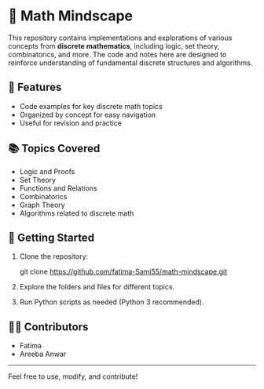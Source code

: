 📘 Math Mindscape
=================

This repository contains implementations and explorations of various concepts from **discrete mathematics**, including logic, set theory, combinatorics, and more. The code and notes here are designed to reinforce understanding of fundamental discrete structures and algorithms.

🚀 Features
-----------

*   Code examples for key discrete math topics
*   Organized by concept for easy navigation
*   Useful for revision and practice

📚 Topics Covered
-----------------

*   Logic and Proofs
*   Set Theory
*   Functions and Relations
*   Combinatorics
*   Graph Theory
*   Algorithms related to discrete math

🔧 Getting Started
------------------

1.  Clone the repository:

    git clone https://github.com/fatima-Sami55/math-mindscape.git

3.  Explore the folders and files for different topics.
4.  Run Python scripts as needed (Python 3 recommended).

👩‍💻 Contributors
------------------

*   Fatima
*   Areeba Anwar

* * *

Feel free to use, modify, and contribute!